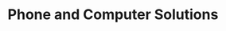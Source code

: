 ---
title: "Phone and Computer Solutions"
url: /horsham/phone-and-computer-solutions/
shop: Handy
---
